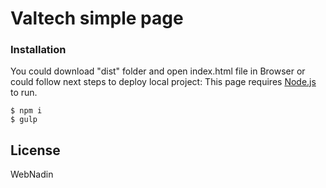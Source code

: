 # Valtech simple page

### Installation

You could download "dist" folder and open index.html file in Browser or could follow next steps to deploy local project:
This page requires [Node.js](https://nodejs.org/) to run.
 ```
$ npm i
$ gulp
```


License
----

WebNadin
